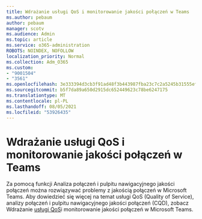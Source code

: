 ```yaml
---
title: Wdrażanie usługi QoS i monitorowanie jakości połączeń w Teams
ms.author: pebaum
author: pebaum
manager: scotv
ms.audience: Admin
ms.topic: article
ms.service: o365-administration
ROBOTS: NOINDEX, NOFOLLOW
localization_priority: Normal
ms.collection: Adm_O365
ms.custom:
- "9001504"
- "3561"
ms.openlocfilehash: 3e333394d3cb3f91ad48f3b443987fba23c7c2a5245b31555ef07ccf09e46be4
ms.sourcegitcommit: b5f7da89a650d2915dc652449623c78be6247175
ms.translationtype: MT
ms.contentlocale: pl-PL
ms.lasthandoff: 08/05/2021
ms.locfileid: "53926435"
---
```

# <a name="implement-qos-and-monitor-call-quality-in-teams"></a>Wdrażanie usługi QoS i monitorowanie jakości połączeń w Teams

Za pomocą funkcji Analiza połączeń i pulpitu nawigacyjnego jakości połączeń można rozwiązywać problemy z jakością połączeń w Microsoft Teams. Aby dowiedzieć się więcej na temat usługi QoS (Quality of Service), analizy połączeń i pulpitu nawigacyjnego jakości połączeń (CQD), zobacz Wdrażanie [usługi QoS](https://docs.microsoft.com/microsoftteams/monitor-call-quality-qos)i monitorowanie jakości połączeń w Microsoft Teams. 
